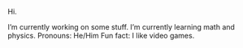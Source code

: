 Hi.

I’m currently working on some stuff.
I’m currently learning math and physics.
Pronouns: He/Him
Fun fact: I like video games.
